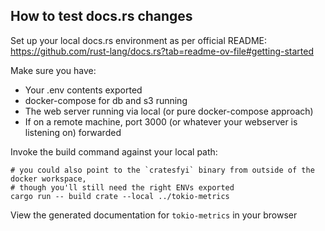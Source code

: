 ## How to test docs.rs changes

Set up your local docs.rs environment as per official README:  
https://github.com/rust-lang/docs.rs?tab=readme-ov-file#getting-started

Make sure you have:
- Your .env contents exported
- docker-compose for db and s3 running
- The web server running via local (or pure docker-compose approach)
- If on a remote machine, port 3000 (or whatever your webserver is listening on) forwarded

Invoke the build command against your local path:

```
# you could also point to the `cratesfyi` binary from outside of the docker workspace,
# though you'll still need the right ENVs exported
cargo run -- build crate --local ../tokio-metrics
```

View the generated documentation for `tokio-metrics` in your browser
